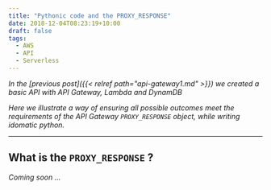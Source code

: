 ```yaml
---
title: "Pythonic code and the PROXY_RESPONSE"
date: 2018-12-04T08:23:19+10:00
draft: false
tags:
  - AWS
  - API
  - Serverless
---
```


*In the [previous post]({{< relref path="api-gateway1.md" >}}) we created a basic API with API Gateway, Lambda and DynamDB*

*Here we illustrate a way of ensuring all possible outcomes meet the requirements of the API Gateway `PROXY_RESPONSE` object, while writing idomatic python.*

---

##  What is the `PROXY_RESPONSE` ?

*Coming soon ...*


